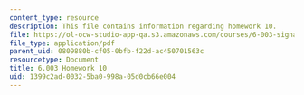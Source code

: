 ```yaml
---
content_type: resource
description: This file contains information regarding homework 10.
file: https://ol-ocw-studio-app-qa.s3.amazonaws.com/courses/6-003-signals-and-systems-fall-2011/1399c2ad00325ba0998a05d0cb66e004_MIT6_003F11_hw10.pdf
file_type: application/pdf
parent_uid: 0809880b-cf05-0bfb-f22d-ac450701563c
resourcetype: Document
title: 6.003 Homework 10
uid: 1399c2ad-0032-5ba0-998a-05d0cb66e004
---
```


